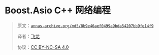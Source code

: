 # Boost.Asio C++ 网络编程

> 原文：[`annas-archive.org/md5/8b9e46aef0499a9bda54207bb9fe14f9`](https://annas-archive.org/md5/8b9e46aef0499a9bda54207bb9fe14f9)
> 
> 译者：[飞龙](https://github.com/wizardforcel)
> 
> 协议：[CC BY-NC-SA 4.0](http://creativecommons.org/licenses/by-nc-sa/4.0/)